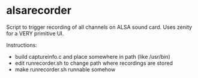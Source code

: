 # alsarecorder
Script to trigger recording of all channels on ALSA sound card.
Uses zenity for a VERY primitive UI.

Instructions:
- build captureinfo.c and place somewhere in path (like /usr/bin)
- edit runrecorder.sh to change path where recordings are stored
- make runrecorder.sh runnable somehow

